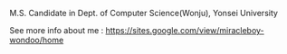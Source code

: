 M.S. Candidate in Dept. of Computer Science(Wonju), Yonsei University

See more info about me : https://sites.google.com/view/miracleboy-wondoo/home
